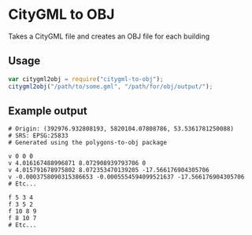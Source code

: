 # CityGML to OBJ

Takes a CityGML file and creates an OBJ file for each building

## Usage

```javascript
var citygml2obj = require("citygml-to-obj");
citygml2obj("/path/to/some.gml", "/path/for/obj/output/");
```

## Example output

```
# Origin: (392976.932808193, 5820104.07808786, 53.5361781250088)
# SRS: EPSG:25833
# Generated using the polygons-to-obj package

v 0 0 0
v 4.016167488996871 8.072908939793706 0
v 4.015791678975802 8.072353470139205 -17.566176904305706
v -0.0003758090315386653 -0.0005554594099521637 -17.566176904305706
# Etc...

f 5 3 4
f 3 5 2
f 10 8 9
f 8 10 7
# Etc...
```
